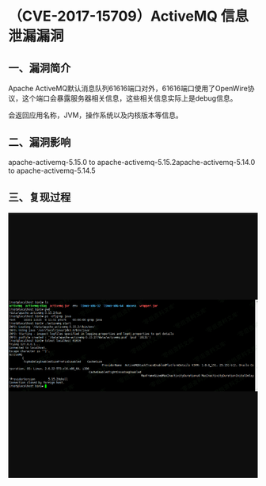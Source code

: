 （CVE-2017-15709）ActiveMQ 信息泄漏漏洞
=======================================

一、漏洞简介
------------

Apache
ActiveMQ默认消息队列61616端口对外，61616端口使用了OpenWire协议，这个端口会暴露服务器相关信息，这些相关信息实际上是debug信息。

会返回应用名称，JVM，操作系统以及内核版本等信息。

二、漏洞影响
------------

apache-activemq-5.15.0 to apache-activemq-5.15.2apache-activemq-5.14.0 to apache-activemq-5.14.5

三、复现过程
------------

![](./resource/(CVE-2017-15709)ActiveMQ信息泄漏漏洞/media/rId24.png)

